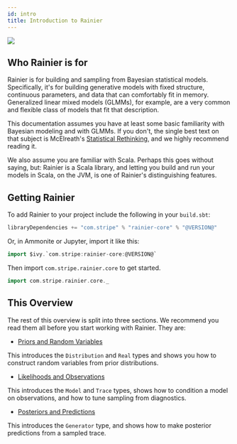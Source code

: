 ```yaml
---
id: intro
title: Introduction to Rainier
---
```


![](/img/rainier-large.jpg)

## Who Rainier is for

Rainier is for building and sampling from Bayesian statistical models. Specifically, it's for building generative models with fixed structure, continuous parameters, and data that can comfortably fit in memory. Generalized linear mixed models (GLMMs), for example, are a very common and flexible class of models that fit that description.

This documentation assumes you have at least some basic familiarity with Bayesian modeling and with GLMMs. If you don't, the single best text on that subject is McElreath's [Statistical Rethinking](https://xcelab.net/rm/statistical-rethinking/), and we highly recommend reading it.

We also assume you are familiar with Scala. Perhaps this goes without saying, but: Rainier is a Scala library, and letting you build and run your models in Scala, on the JVM, is one of Rainier's distinguishing features.

## Getting Rainier

To add Rainier to your project include the following in your `build.sbt`:

```scala
libraryDependencies += "com.stripe" % "rainier-core" % "@VERSION@"
```

Or, in Ammonite or Jupyter, import it like this:

```scala
import $ivy.`com.stripe:rainier-core:@VERSION@`
```

Then import `com.stripe.rainier.core` to get started.

```scala
import com.stripe.rainier.core._
```

## This Overview

The rest of this overview is split into three sections. We recommend you read them all before you start working with Rainier. They are:

* [Priors and Random Variables](priors.md)

This introduces the `Distribution` and `Real` types and shows you how to construct random variables from prior distributions.

* [Likelihoods and Observations](likelihoods.md)

This introduces the `Model` and `Trace` types, shows how to condition a model on observations, and how to tune sampling from diagnostics.

* [Posteriors and Predictions](posteriors.md)

This introduces the `Generator` type, and shows how to make posterior predictions from a sampled trace.

